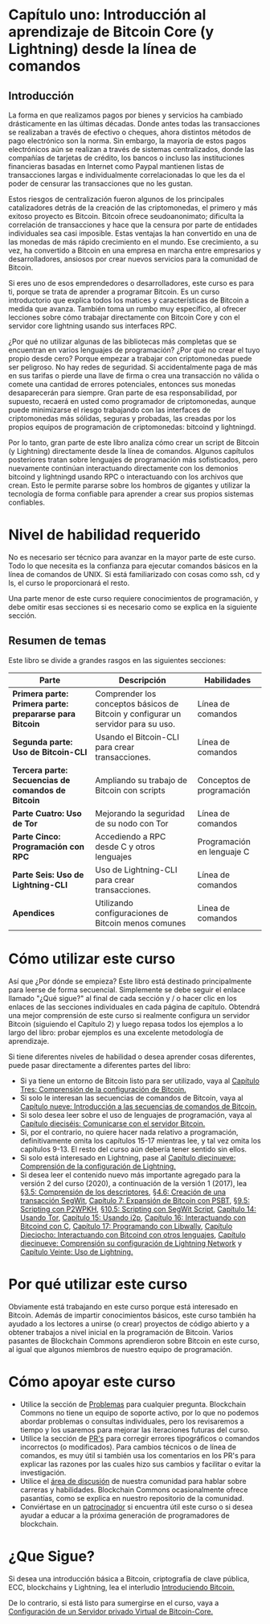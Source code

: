 # Capítulo uno: Introducción al aprendizaje de Bitcoin Core (y Lightning) desde la línea de comandos

## Introducción

La forma en que realizamos pagos por bienes y servicios ha cambiado drásticamente en las últimas décadas. Donde antes todas las transacciones se realizaban a través de efectivo o cheques, ahora distintos métodos de pago electrónico son la norma. Sin embargo, la mayoría de estos pagos electrónicos aún se realizan a través de sistemas centralizados, donde las compañías de tarjetas de crédito, los bancos o incluso las instituciones financieras basadas en Internet como Paypal mantienen listas de transacciones largas e individualmente correlacionadas lo que les da el poder de censurar las transacciones que no les gustan.

Estos riesgos de centralización fueron algunos de los principales catalizadores detrás de la creación de las criptomonedas, el primero y más exitoso proyecto es Bitcoin. Bitcoin ofrece seudoanonimato; dificulta la correlación de transacciones y hace que la censura por parte de entidades individuales sea casi imposible. Estas ventajas la han convertido en una de las monedas de más rápido crecimiento en el mundo. Ese crecimiento, a su vez, ha convertido a Bitcoin en una empresa en marcha entre empresarios y desarrolladores, ansiosos por crear nuevos servicios para la comunidad de Bitcoin.

Si eres uno de esos emprendedores o desarrolladores, este curso es para ti, porque se trata de aprender a programar Bitcoin. Es un curso introductorio que explica todos los matices y características de Bitcoin a medida que avanza. También toma un rumbo muy específico, al ofrecer lecciones sobre cómo trabajar directamente con Bitcoin Core y con el servidor core lightning usando sus interfaces RPC.

¿Por qué no utilizar algunas de las bibliotecas más completas que se encuentran en varios lenguajes de programación? ¿Por qué no crear el tuyo propio desde cero? Porque empezar a trabajar con criptomonedas puede ser peligroso. No hay redes de seguridad. Si accidentalmente paga de más en sus tarifas o pierde una llave de firma o crea una transacción no válida o comete una cantidad de errores potenciales, entonces sus monedas desaparecerán para siempre. Gran parte de esa responsabilidad, por supuesto, recaerá en usted como programador de criptomonedas, aunque puede minimizarse el riesgo trabajando con las interfaces de criptomonedas más sólidas, seguras y probadas, las creadas por los propios equipos de programación de criptomonedas: bitcoind y lightningd.

Por lo tanto, gran parte de este libro analiza cómo crear un script de Bitcoin (y Lightning) directamente desde la línea de comandos. Algunos capítulos posteriores tratan sobre lenguajes de programación más sofisticados, pero nuevamente continúan interactuando directamente con los demonios bitcoind y lightningd usando RPC o interactuando con los archivos que crean. Esto le permite pararse sobre los hombros de gigantes y utilizar la tecnología de forma confiable para aprender a crear sus propios sistemas confiables.

# Nivel de habilidad requerido

No es necesario ser técnico para avanzar en la mayor parte de este curso. Todo lo que necesita es la confianza para ejecutar comandos básicos en la línea de comandos de UNIX. Si está familiarizado con cosas como ssh, cd y ls, el curso le proporcionará el resto.

Una parte menor de este curso requiere conocimientos de programación, y debe omitir esas secciones si es necesario como se explica en la siguiente sección.

## Resumen de temas

Este libro se divide a grandes rasgos en las siguientes secciones:

| Parte | Descripción | Habilidades |
|-------|---------|---------|
| **Primera parte: Primera parte: prepararse para Bitcoin** | Comprender los conceptos básicos de Bitcoin y configurar un servidor para su uso. | Línea de comandos | 
| **Segunda parte: Uso de Bitcoin-CLI** | Usando el Bitcoin-CLI para crear transacciones. | Línea de comandos |
| **Tercera parte: Secuencias de comandos de Bitcoin** | Ampliando su trabajo de Bitcoin con scripts | Conceptos de programación |
| **Parte Cuatro: Uso de Tor** | Mejorando la seguridad de su nodo con Tor | Línea de comandos |
| **Parte Cinco: Programación con RPC** | Accediendo a RPC desde C y otros lenguajes | Programación en lenguaje C |
| **Parte Seis: Uso de Lightning-CLI** | Uso de Lightning-CLI para crear transacciones. | Línea de comandos |
| **Apendices** | Utilizando configuraciones de Bitcoin menos comunes | Linea de comandos |

# Cómo utilizar este curso

Así que ¿Por dónde se empieza? Este libro está destinado principalmente para leerse de forma secuencial. Simplemente se debe seguir el enlace llamado "¿Qué sigue?" al final de cada sección y / o hacer clic en los enlaces de las secciones individuales en cada página de capítulo. Obtendrá una mejor comprensión de este curso si realmente configura un servidor Bitcoin (siguiendo el Capítulo 2) y luego repasa todos los ejemplos a lo largo del libro: probar ejemplos es una excelente metodología de aprendizaje.

Si tiene diferentes niveles de habilidad o desea aprender cosas diferentes, puede pasar directamente a diferentes partes del libro:

* Si ya tiene un entorno de Bitcoin listo para ser utilizado, vaya al [Capítulo Tres: Comprensión de la configuración de Bitcoin.](03_2_Conociendo_Su_Configuracion_Bitcoin.md)
* Si solo le interesan las secuencias de comandos de Bitcoin, vaya al [Capítulo nueve: Introducción a las secuencias de comandos de Bitcoin.](09_0_Introduciendo_Bitcoin_Scripts.md)
* Si solo desea leer sobre el uso de lenguajes de programación, vaya al [Capítulo dieciséis: Comunicarse con el servidor Bitcoin.](16_0_Hablando_a_Bitcoind_con_C.md)
* Si, por el contrario, no quiere hacer nada relativo a programación, definitivamente omita los capítulos 15-17 mientras lee, y tal vez omita los capítulos 9-13. El resto del curso aún debería tener sentido sin ellos.
* Si solo está interesado en Lightning, pase al [Capítulo diecinueve: Comprensión de la configuración de Lightning.](19_0_Entendiendo_Su_Configuracion_Lightning.md)
* Si desea leer el contenido nuevo más importante agregado para la versión 2 del curso (2020), a continuación de la versión 1 (2017), lea [§3.5: Comprensión de los descriptores](03_5_Entendiendo_El_Descriptor.md), [§4.6: Creación de una transacción SegWit](04_6_Creando_una_Transaccion_Segwit.md), [Capítulo 7: Expansión de Bitcoin con PSBT](07_0_Expandiendo_las_Transacciones_Bitcoin_con_PSBTs.md), [§9.5: Scripting con P2WPKH](09_5_Codificando_una_P2WPKH.md), [§10.5: Scripting con SegWit Script](10_5_Codificando_un_Script_Segwit.md), [Capítulo 14: Usando Tor](14_0_Usando_Tor.md), [Capítulo 15: Usando i2p](15_0_Usando_i2p.md), [Capítulo 16: Interactuando con Bitcoind con C](16_0_Hablando_a_Bitcoind_con_C.md), [Capítulo 17: Programando con Libwally](17_0_Programando_Bitcoin_con_Libwally.md), [Capítulo Dieciocho: Interactuando con Bitcoind con otros lenguajes](17_0_Programando_Bitcoin_con_Libwally.md), [Capítulo diecinueve: Comprensión su configuración de Lightning Network](19_0_Entendiendo_Su_Configuracion_Lightning.md) y [Capítulo Veinte: Uso de Lightning.](20_0_Usando_Lightning.md)

# Por qué utilizar este curso

Obviamente está trabajando en este curso porque está interesado en Bitcoin. Además de impartir conocimientos básicos, este curso también ha ayudado a los lectores a unirse (o crear) proyectos de código abierto y a obtener trabajos a nivel inicial en la programación de Bitcoin. Varios pasantes de Blockchain Commons aprendieron sobre Bitcoin en este curso, al igual que algunos miembros de nuestro equipo de programación.

# Cómo apoyar este curso

* Utilice la sección de [Problemas](https://github.com/BlockchainCommons/Learning-Bitcoin-from-the-Command-Line/issues) para cualquier pregunta. Blockchain Commons no tiene un equipo de soporte activo, por lo que no podemos abordar problemas o consultas individuales, pero los revisaremos a tiempo y los usaremos para mejorar las iteraciones futuras del curso.
* Utilice la sección de [PR's](https://github.com/BlockchainCommons/Learning-Bitcoin-from-the-Command-Line/pulls) para corregir errores tipográficos o comandos incorrectos (o modificados). Para cambios técnicos o de línea de comandos, es muy útil si también usa los comentarios en los PR's para explicar las razones por las cuales hizo sus cambios y facilitar o evitar la investigación.
* Utilice el [área de discusión](https://github.com/BlockchainCommons/Community/discussions) de nuestra comunidad para hablar sobre carreras y habilidades. Blockchain Commons ocasionalmente ofrece pasantías, como se explica en nuestro repositorio de la comunidad.
* Conviértase en un [patrocinador](https://github.com/sponsors/BlockchainCommons) si encuentra útil este curso o si desea ayudar a educar a la próxima generación de programadores de blockchain.

# ¿Que Sigue?

Si desea una introducción básica a Bitcoin, criptografía de clave pública, ECC, blockchains y Lightning, lea el interludio [Introduciendo Bitcoin.](01_1_Introduciendo_Bitcoin.md)

De lo contrario, si está listo para sumergirse en el curso, vaya a [Configuración de un Servidor privado Virtual de Bitcoin-Core.](02_0_Configurando_un_Bitcoin-Core_VPS.md)
